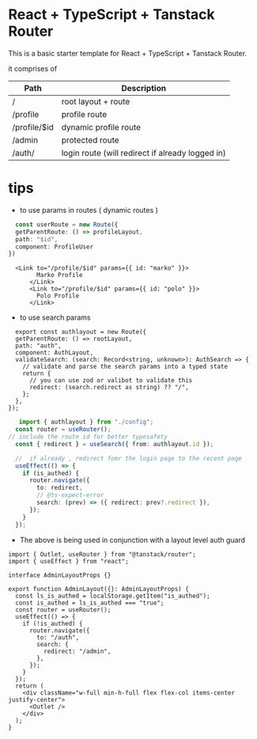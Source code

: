 # React + TypeScript + Tanstack Router
 
 This is a basic starter template for React + TypeScript + Tanstack Router.

it comprises of 

  |   Path        |       Description        |
  |---------------|---------------------------|
  |  /            |    root layout + route      |
  |  /profile     |    profile route            |
  |  /profile/$id  | dynamic profile route |
  |  /admin       |  protected route       |
  |  /auth/ | login route (will redirect if already logged in) |

 # tips
 - to use params in routes ( dynamic routes )
  
 
```ts
  const userRoute = new Route({
  getParentRoute: () => profileLayout,
  path: "$id",
  component: ProfileUser
})
```

```tsx 
  <Link to="/profile/$id" params={{ id: "marko" }}>
        Marko Profile
      </Link>
      <Link to="/profile/$id" params={{ id: "polo" }}>
        Polo Profile
      </Link>
  ```


- to use search params

```tsx
  export const authlayout = new Route({
  getParentRoute: () => rootLayout,
  path: "auth",
  component: AuthLayout,
  validateSearch: (search: Record<string, unknown>): AuthSearch => {
    // validate and parse the search params into a typed state
    return {
      // you can use zod or valibot to validate this 
      redirect: (search.redirect as string) ?? "/",
    };
  },
});
```
```ts
   import { authlayout } from "./config";
  const router = useRouter();
// include the route id for better typesafety
  const { redirect } = useSearch({ from: authlayout.id });

  //  if already , redirect fomr the login page to the recent page
  useEffect(() => {
    if (is_authed) {
      router.navigate({
        to: redirect,
        // @ts-expect-error
        search: (prev) => ({ redirect: prev?.redirect }),
      });
    }
  });
```

- The above is being used in conjunction with a layout level auth guard

```tsx
import { Outlet, useRouter } from "@tanstack/router";
import { useEffect } from "react";

interface AdminLayoutProps {}

export function AdminLayout({}: AdminLayoutProps) {
  const ls_is_authed = localStorage.getItem("is_authed");
  const is_authed = ls_is_authed === "true";
  const router = useRouter();
  useEffect(() => {
    if (!is_authed) {
      router.navigate({
        to: "/auth",
        search: {
          redirect: "/admin",
        },
      });
    }
  });
  return (
    <div className="w-full min-h-full flex flex-col items-center justify-center">
      <Outlet />
    </div>
  );
}
```
